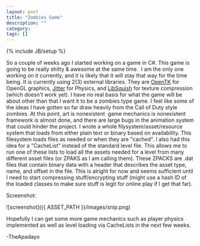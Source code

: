 ```yaml
---
layout: post
title: "Zombies Game"
description: ""
category: 
tags: []
---
```

{% include JB/setup %}

So a couple of weeks ago I started working on a game in C#. This game is going to be really shitty &amp; awesome at the same time.  I am the only one working on it currently, and it is likely that it will stay that way for the time being.  It is currently using 2(3) external libraries. They are [OpenTK](http://www.opentk.com/) for OpenGL graphics, [Jitter](http://www.jitter-physics.com) for Physics, and [LibSquish](http://code.google.com/p/libsquish/) for texture compression (which doesn't work yet).  I have no real basis for what the game will be about other than that I want it to be a zombies type game.  I feel like some of the ideas I have gotten so far draw heavily from the Call of Duty style zombies.  At this point, art is nonexistent  game mechanics is nonexistent  framework is almost done, and there are large bugs in the animation system that could hinder the project.  I wrote a whole filysystem/asset/resource system that loads from either plain text or binary based on availability.  This filesystem loads files as needed or when they are "cached".  I also had this idea for a "CacheList" instead of the standard level file.  This allows me to run one of these lists to load all the assets needed for a level from many different asset files (or ZPAKS as I am calling them).  These ZPACKS are .dat files that contain binary data with a header that describes the asset type, name, and offset in the file.  This is alright for now and seems sufficient until I need to start compressing stuff/encrypting stuff (might use a hash ID of the loaded classes to make sure stuff is legit for online play if I get that far).

Screenshot:

![screenshot]({{ ASSET_PATH }}/images/snip.png)


Hopefully I can get some more game mechanics such as player physics implemented as well as level loading via CacheLists in the next few weeks.

-TheApadayo